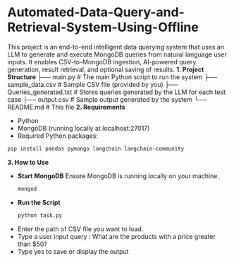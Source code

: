 # Automated-Data-Query-and-Retrieval-System-Using-Offline

This project is an end-to-end intelligent data querying system that uses an LLM to generate and execute MongoDB queries from natural language user inputs. It enables CSV-to-MongoDB ingestion, AI-powered query generation, result retrieval, and optional saving of results.
**1. Project Structure**
├── main.py                   # The main Python script to run the system
├── sample_data.csv           # Sample CSV file (provided by you)
├── Queries_generated.txt     # Stores queries generated by the LLM for each test case
├── output.csv                # Sample output generated by the system
└── README.md                 # This file
**2. Requirements**
- Python
- MongoDB (running locally at localhost:27017)
- Required Python packages:
```bash
pip install pandas pymongo langchain langchain-community
```
**3. How to Use**
- **Start MongoDB**
  Ensure MongoDB is running locally on your machine.
  ```bash
  mongod
  ```
- **Run the Script**
  ```bash
  python task.py
  ```
- Enter the path of CSV file you want to load.
- Type a user input query :
  What are the products with a price greater than $50?
- Type yes to save or display the output
